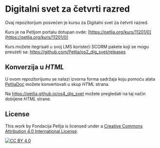# Digitalni svet za četvrti razred

Ovaj repozitorijum posvećen je kursu za Digitalni svet za četvrti razred. 

Kurs je na Petljom portalu dotupan ovde: [https://petlja.org/kurs/11201/0](https://petlja.org/kurs/11201/0)

Kurs možete itegrisati u svoj LMS koristeći SCORM pakete koji se mogu preuzeti sa: https://github.com/Petlja/os2_dig_svet/releases

## Konverzija u *HTML*

U ovom repozitorijumu se nalazi izvorna forma sadržaja koju pomoću alata [PetljaDoc](https://github.com/Petlja/PetljaDoc) možete konvertovati u skup *HTML* strana.

Na https://petlja.github.io/os4_dig_svet možete pregledati na taj način dobijene *HTML* strane.

## License

This work by Fondacija Petlja is licensed under a
[Creative Commons Attribution 4.0 International License][cc-by].

[![CC BY 4.0][cc-by-image]][cc-by]

[cc-by]: http://creativecommons.org/licenses/by/4.0/
[cc-by-image]: https://i.creativecommons.org/l/by/4.0/88x31.png

